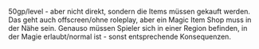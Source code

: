 50gp/level - aber nicht direkt, sondern die Items müssen gekauft werden.
Das geht auch offscreen/ohne roleplay, aber ein Magic Item Shop muss in der Nähe sein. Genauso müssen Spieler sich in einer Region befinden, in der Magie erlaubt/normal ist - sonst entsprechende Konsequenzen.